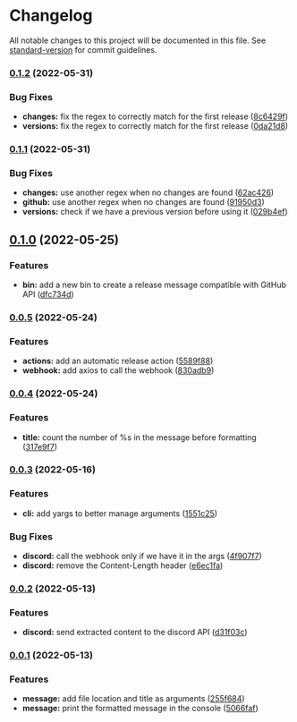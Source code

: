 # Changelog

All notable changes to this project will be documented in this file. See [standard-version](https://github.com/conventional-changelog/standard-version) for commit guidelines.

### [0.1.2](https://github.com/s3pweb/release-message-creator/compare/v0.1.1...v0.1.2) (2022-05-31)


### Bug Fixes

* **changes:** fix the regex to correctly match for the first release ([8c6429f](https://github.com/s3pweb/release-message-creator/commit/8c6429fe6e35f57f25aa7f9863af68350383da1a))
* **versions:** fix the regex to correctly match for the first release ([0da21d8](https://github.com/s3pweb/release-message-creator/commit/0da21d8d1e3180b928fc26517887ca6f1c132b1e))

### [0.1.1](https://github.com/s3pweb/release-message-creator/compare/v0.1.0...v0.1.1) (2022-05-31)


### Bug Fixes

* **changes:** use another regex when no changes are found ([62ac426](https://github.com/s3pweb/release-message-creator/commit/62ac42692aa1ba52c429eb0fbc8ad81e9f581605))
* **github:** use another regex when no changes are found ([91950d3](https://github.com/s3pweb/release-message-creator/commit/91950d3c07f43f4d93ee92872fc63d1d04e480ad))
* **versions:** check if we have a previous version before using it ([029b4ef](https://github.com/s3pweb/release-message-creator/commit/029b4ef88ddb9157181a48148337a2a3ef94612c))

## [0.1.0](https://github.com/s3pweb/release-message-creator/compare/v0.0.5...v0.1.0) (2022-05-25)


### Features

* **bin:** add a new bin to create a release message compatible with GitHub API ([dfc734d](https://github.com/s3pweb/release-message-creator/commit/dfc734d9b3798356acb34b5ffe0e57a0c6622d4f))

### [0.0.5](https://github.com/s3pweb/release-message-creator/compare/v0.0.4...v0.0.5) (2022-05-24)


### Features

* **actions:** add an automatic release action ([5589f88](https://github.com/s3pweb/release-message-creator/commit/5589f88366c2690c1648fb8d82b70affac1c1904))
* **webhook:** add axios to call the webhook ([830adb9](https://github.com/s3pweb/release-message-creator/commit/830adb9afb61dbd33823f31e8606525c9d59999f))

### [0.0.4](https://github.com/s3pweb/release-message-creator/compare/v0.0.3...v0.0.4) (2022-05-24)


### Features

* **title:** count the number of %s in the message before formatting ([317e9f7](https://github.com/s3pweb/release-message-creator/commit/317e9f72ed6d9c321d61ed534425b009c734684c))

### [0.0.3](https://github.com/s3pweb/release-message-creator/compare/v0.0.2...v0.0.3) (2022-05-16)


### Features

* **cli:** add yargs to better manage arguments ([1551c25](https://github.com/s3pweb/release-message-creator/commit/1551c254e7437bcb13e5d57f2d17c837680551af))


### Bug Fixes

* **discord:** call the webhook only if we have it in the args ([4f907f7](https://github.com/s3pweb/release-message-creator/commit/4f907f7d794f4a1a342c7dd966eb45b5a518fd57))
* **discord:** remove the Content-Length header ([e6ec1fa](https://github.com/s3pweb/release-message-creator/commit/e6ec1fadb1eafc6fe850af5b9fd77eb19ea158b0))

### [0.0.2](https://github.com//s3pweb/release-message-creator/compare/v0.0.1...v0.0.2) (2022-05-13)


### Features

* **discord:** send extracted content to the discord API ([d31f03c](https://github.com//s3pweb/release-message-creator/commit/d31f03cc2d17273e2b1dd1ffe7522824d4058a9b))

### [0.0.1]() (2022-05-13)


### Features

* **message:** add file location and title as arguments ([255f684](https://github.com//s3pweb/release-message-creator/commit/255f6844556698dce753702f9932abdcfdb2f1b8))
* **message:** print the formatted message in the console ([5066faf](https://github.com//s3pweb/release-message-creator/commit/5066faf4ba589196b56f4a01ff2747ddee9fe180))
